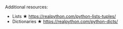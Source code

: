 Additional resources:

- Lists ★ https://realpython.com/python-lists-tuples/
- Dictionaries ★ https://realpython.com/python-dicts/
